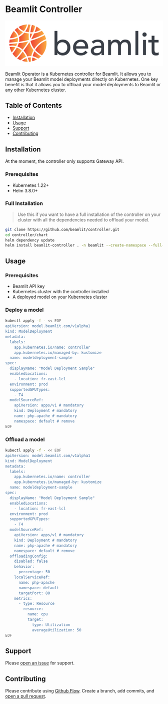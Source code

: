 # Beamlit Controller

<p align="center">
  <img src="./docs/assets/beamlit-logo.png" alt="Beamlit Controller"/>
</p>

Beamlit Operator is a Kubernetes controller for Beamlit. It allows you to manage your Beamlit model deployments directly on Kubernetes.
One key benefit is that it allows you to offload your model deployments to Beamlit or any other Kubernetes cluster.

## Table of Contents

- [Installation](#installation)
- [Usage](#usage)
- [Support](#support)
- [Contributing](#contributing)

## Installation

At the moment, the controller only supports Gateway API.

### Prerequisites

- Kubernetes 1.22+
- Helm 3.8.0+

### Full Installation

> Use this if you want to have a full installation of the controller on your cluster with all the dependencies needed to offload your model.

```sh
git clone https://github.com/beamlit/controller.git
cd controller/chart
helm dependency update
helm install beamlit-controller . -n beamlit --create-namespace --full-install --
```

## Usage

### Prerequisites

- Beamlit API key
- Kubernetes cluster with the controller installed
- A deployed model on your Kubernetes cluster

### Deploy a model

```sh
kubectl apply -f - << EOF
apiVersion: model.beamlit.com/v1alpha1
kind: ModelDeployment
metadata:
  labels:
    app.kubernetes.io/name: controller
    app.kubernetes.io/managed-by: kustomize
  name: modeldeployment-sample
spec:
  displayName: "Model Deployment Sample"
  enabledLocations:
    - location: fr-east-lcl
  environment: prod
  supportedGPUTypes:
    - T4
  modelSourceRef:
    apiVersion: apps/v1 # mandatory
    kind: Deployment # mandatory
    name: php-apache # mandatory
    namespace: default # remove
EOF
```

### Offload a model

```sh
kubectl apply -f - << EOF
apiVersion: model.beamlit.com/v1alpha1
kind: ModelDeployment
metadata:
  labels:
    app.kubernetes.io/name: controller
    app.kubernetes.io/managed-by: kustomize
  name: modeldeployment-sample
spec:
  displayName: "Model Deployment Sample"
  enabledLocations:
    - location: fr-east-lcl
  environment: prod
  supportedGPUTypes:
    - T4
  modelSourceRef:
    apiVersion: apps/v1 # mandatory
    kind: Deployment # mandatory
    name: php-apache # mandatory
    namespace: default # remove
  offloadingConfig:
    disabled: false
    behavior:
      percentage: 50
    localServiceRef:
      name: php-apache
      namespace: default
      targetPort: 80
    metrics:
      - type: Resource
        resource:
          name: cpu
          target:
            type: Utilization
            averageUtilization: 50
EOF
```

## Support

Please [open an issue](https://github.com/beamlit/controller/issues/new) for support.

## Contributing

Please contribute using [Github Flow](https://guides.github.com/introduction/flow/). Create a branch, add commits, and [open a pull request](https://github.com/beamlit/controller/compare/).
